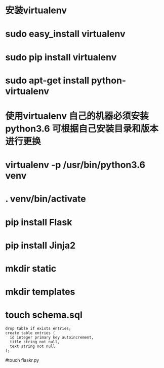 # 安装virtualenv
# sudo easy_install virtualenv
# sudo pip install virtualenv
# sudo apt-get install python-virtualenv

# 使用virtualenv 自己的机器必须安装python3.6 可根据自己安装目录和版本进行更换
# virtualenv -p /usr/bin/python3.6 venv
# . venv/bin/activate
# pip install Flask
# pip install Jinja2

# mkdir static
# mkdir templates

# touch schema.sql 
```
drop table if exists entries;
create table entries (
  id integer primary key autoincrement,
  title string not null,
  text string not null
);
```

#touch flaskr.py
